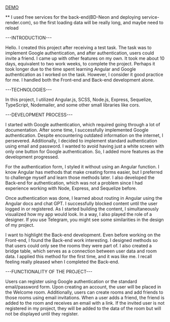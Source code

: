 [DEMO](https://m1k1ta.github.io/angular_google-auth/)

** I used free services for the back-end(BD-Neon and deploying service-render.com), so the first loading data will be really long, and maybe need to reload

---INTRODUCTION---

Hello. I created this project after receiving a test task. The task was to implement Google authentication, and after authentication, users could invite a friend. I came up with other features on my own. It took me about 10 days, equivalent to two work weeks, to complete the project. Perhaps it took longer due to the time spent learning Angular and Google authentication as I worked on the task. However, I consider it good practice for me. I handled both the Front-end and Back-end development alone.

---TECHNOLOGIES---

In this project, I utilized Angular.js, SCSS, Node.js, Express, Sequelize, TypeScript, Nodemailer, and some other small libraries like cors.

---DEVELOPMENT PROCESS---

I started with Google authentication, which required going through a lot of documentation. After some time, I successfully implemented Google authentication. Despite encountering outdated information on the internet, I persevered. Additionally, I decided to implement standard authentication using email and password. I wanted to avoid having just a white screen with only one button for Google authentication. So, I added more features as the development progressed.

For the authentication form, I styled it without using an Angular function. I know Angular has methods that make creating forms easier, but I preferred to challenge myself and learn those methods later. I also developed the Back-end for authentication, which was not a problem since I had experience working with Node, Express, and Sequelize before.

Once authentication was done, I learned about routing in Angular using the Angular docs and chat GPT. I successfully blocked content until the user logged in or registered. As I started building the content, I simultaneously visualized how my app would look. In a way, I also played the role of a designer. If you use Telegram, you might see some similarities in the design of my project.

I want to highlight the Back-end development. Even before working on the Front-end, I found the Back-end work interesting. I designed methods so that users could only see the rooms they were part of. I also created a bridge table, which serves as a connection between user data and room data. I applied this method for the first time, and it was like me. I recall feeling really pleased when I completed the Back-end.

---FUNCTIONALITY OF THE PROJECT---

Users can register using Google authentication or the standard email/password form. Upon creating an account, the user will be placed in the Welcome room. Additionally, users can create rooms and add friends to those rooms using email invitations. When a user adds a friend, the friend is added to the room and receives an email with a link. If the invited user is not registered in my project, they will be added to the data of the room but will not be displayed until they register.

